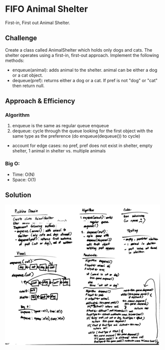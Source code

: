 # FIFO Animal Shelter

First-in, First out Animal Shelter.

## Challenge

Create a class called AnimalShelter which holds only dogs and cats. The shelter operates using a first-in, first-out approach.
Implement the following methods:
- enqueue(animal): adds animal to the shelter. animal can be either a dog or a cat object.
- dequeue(pref): returns either a dog or a cat. If pref is not "dog" or "cat" then return null.

## Approach & Efficiency

### Algorithm

1. enqueue is the same as regular queue enqueue
2. dequeue: cycle through the queue looking for the first object with the same type as the preference (do enqueue(dequeue()) to cycle)
- account for edge cases: no pref, pref does not exist in shelter, empty shelter, 1 animal in shelter vs. multiple animals

### Big O:

- Time: O(N)
- Space: O(1)

## Solution

![FIFO Animal Shelter](../../../assets/fifo-animal-shelter.jpg "FIFO Animal Shelter")
